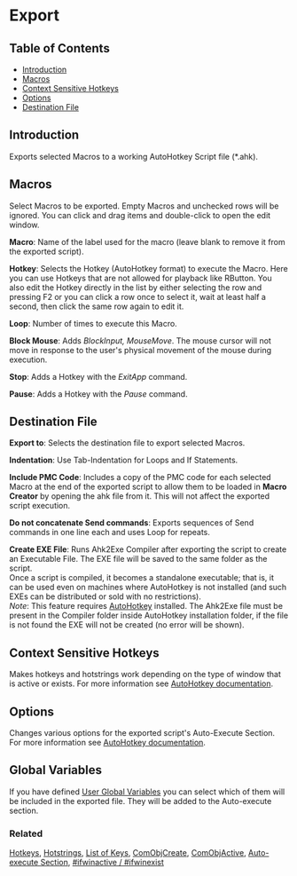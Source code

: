 ﻿# Export

## Table of Contents

* [Introduction](#introduction)
* [Macros](#macros)
* [Context Sensitive Hotkeys](#context-sensitive-hotkeys)
* [Options](#options)
* [Destination File](#destination-file)

## Introduction

Exports selected Macros to a working AutoHotkey Script file (*.ahk).

## Macros

Select Macros to be exported. Empty Macros and unchecked rows will be ignored. You can click and drag items and double-click to open the edit window.

**Macro**: Name of the label used for the macro (leave blank to remove it from the exported script).

**Hotkey**: Selects the Hotkey (AutoHotkey format) to execute the Macro. Here you can use Hotkeys that are not allowed for playback like RButton. You also edit the Hotkey directly in the list by either selecting the row and pressing F2 or you can click a row once to select it, wait at least half a second, then click the same row again to edit it.

**Loop**: Number of times to execute this Macro.

**Block Mouse**: Adds *BlockInput, MouseMove*. The mouse cursor will not move in response to the user's physical movement of the mouse during execution.

**Stop**: Adds a Hotkey with the *ExitApp* command.

**Pause**: Adds a Hotkey with the *Pause* command.

## Destination File

**Export to**: Selects the destination file to export selected Macros.

**Indentation**: Use Tab-Indentation for Loops and If Statements.

**Include PMC Code**: Includes a copy of the PMC code for each selected Macro at the end of the exported script to allow them to be loaded in **Macro Creator** by opening the ahk file from it. This will not affect the exported script execution.

**Do not concatenate Send commands**: Exports sequences of Send commands in one line each and uses Loop for repeats.

**Create EXE File**: Runs Ahk2Exe Compiler after exporting the script to create an Executable File. The EXE file will be saved to the same folder as the script.  
Once a script is compiled, it becomes a standalone executable; that is, it can be used even on machines where AutoHotkey is not installed (and such EXEs can be distributed or sold with no restrictions).  
*Note*: This feature requires [AutoHotkey](http://www.autohotkey.com/) installed. The Ahk2Exe file must be present in the Compiler folder inside AutoHotkey installation folder, if the file is not found the EXE will not be created (no error will be shown).

## Context Sensitive Hotkeys

Makes hotkeys and hotstrings work depending on the type of window that is active or exists. For more information see [AutoHotkey documentation](http://auto-hotkey.com/docs).

## Options

Changes various options for the exported script's Auto-Execute Section. For more information see [AutoHotkey documentation](http://auto-hotkey.com/docs).

## Global Variables

If you have defined [User Global Variables](p7-Settings.html#user-global-variables) you can select which of them will be included in the exported file. They will be added to the Auto-execute section.

### Related

[Hotkeys](http://auto-hotkey.com/docs/Hotkeys.htm), [Hotstrings](http://auto-hotkey.com/docs/Hotstrings.htm), [List of Keys](http://auto-hotkey.com/docs/KeyList.htm), [ComObjCreate](http://auto-hotkey.com/docs/commands/ComObjCreate.htm), [ComObjActive](http://auto-hotkey.com/docs/commands/ComObjActive.htm), [Auto-execute Section](http://auto-hotkey.com/docs/Scripts.htm#auto), [#ifwinactive / #ifwinexist](http://auto-hotkey.com/docs/commands/_ifwinactive.htm)
